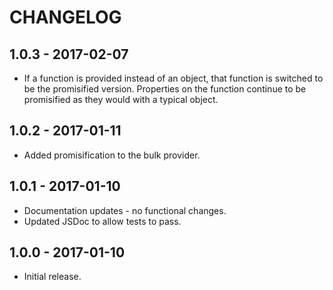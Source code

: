 CHANGELOG
=========


1.0.3 - 2017-02-07
------------------

* If a function is provided instead of an object, that function is switched to be the promisified version. Properties on the function continue to be promisified as they would with a typical object.


1.0.2 - 2017-01-11
------------------

* Added promisification to the bulk provider.


1.0.1 - 2017-01-10
------------------

* Documentation updates - no functional changes.
* Updated JSDoc to allow tests to pass.


1.0.0 - 2017-01-10
------------------

* Initial release.

